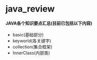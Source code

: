﻿java_review
==========

#### JAVA各个知识要点汇总(目前已包括以下内容)

* basic(基础部分)
* keyworld(各关键字)
* collection(集合框架)
* InnerClass(内部类)
